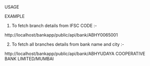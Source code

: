 USAGE

EXAMPLE

1. To fetch branch details from IFSC CODE :- 

http://localhost/bankapp/public/api/bank/ABHY0065001

2. To fetch all branches details from bank name and city :-

http://localhost/bankapp/public/api/bank/ABHYUDAYA COOPERATIVE BANK LIMITED/MUMBAI

